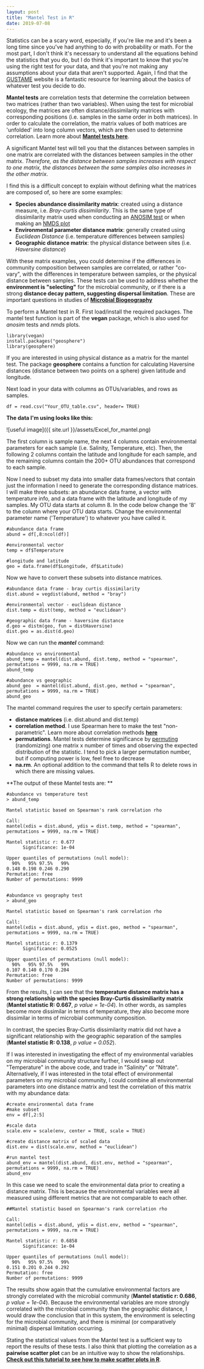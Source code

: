 ```yaml
---
layout: post
title: "Mantel Test in R"
date: 2019-07-08
---
```



Statistics can be a scary word, especially, if you're like me and it's been a long time since you've had anything to do with probability or math. For the most part, I don't think it's necessary to understand all the equations behind the statistics that you do, but I do think it's important to know that you're using the right test for your data, and that you're not making any assumptions about your data that aren't supported.  Again, I find that the [GUSTAME](https://sites.google.com/site/mb3gustame/) website is a fantastic resource for learning about the basics of whatever test you decide to do.  


**Mantel tests** are correlation tests that determine the correlation between two matrices (rather than two variables). When using the test for microbial ecology, the matrices are often distance/dissimilarity matrices with corresponding positions (i.e. samples in the same order in both matrices). In order to calculate the correlation, the matrix values of both matrices are 'unfolded' into long column vectors, which are then used to determine correlation. Learn more about **[Mantel tests here](https://mb3is.megx.net/gustame/hypothesis-tests/the-mantel-test)**. 

A significant Mantel test will tell you that the distances between samples in one matrix are correlated with the distances between samples in the other matrix. *Therefore, as the distance between samples increases with respect to one matrix, the distances between the same samples also increases in the other matrix*.  

I find this is a difficult concept to explain without defining what the matrices are composed of, so here are some examples: 

- **Species abundance dissimilarity matrix**: created using a distance measure, i.e. *Bray-curtis dissimilarity*. This is the same type of dissimilarity matrix used when conducting an [ANOSIM test](https://jkzorz.github.io/2019/06/11/ANOSIM-test.html) or when making an [NMDS plot](https://jkzorz.github.io/2019/06/06/NMDS.html)
- **Environmental parameter distance matrix**: generally created using *Euclidean Distance* (i.e. temperature differences between samples)
- **Geographic distance matrix**: the physical distance between sites (i.e. *Haversine distance*)

With these matrix examples, you could determine if the differences in community composition between samples are correlated, or rather "co-vary", with the differences in temperature between samples, or the physical distance between samples. These tests can be used to address whether the **environment is "selecting"** for the microbial community, or if there is a strong **distance decay pattern, suggesting dispersal limitation**. These are important questions in studies of **[Microbial Biogeography](https://en.wikipedia.org/wiki/Microbial_biogeography)**   

To perform a Mantel test in R. First load/install the required packages. The mantel test function is part of the **vegan** package, which is also used for *anosim* tests and *nmds* plots. 

```
library(vegan)
install.packages("geosphere")
library(geosphere)
```
If you are interested in using physical distance as a matrix for the mantel test. The package **geosphere** contains a function for calculating Haversine distances (distance between two points on a sphere) given latitude and longitude. 


Next load in your data with columns as OTUs/variables, and rows as samples. 

```
df = read.csv("Your_OTU_table.csv", header= TRUE)
```

**The data I'm using looks like this:**


![useful image]({{ site.url }}/assets/Excel_for_mantel.png)


The first column is sample name, the next 4 columns contain environmental parameters for each sample (i.e. Salinity, Temperature, etc). Then, the following 2 columns contain the latitude and longitude for each sample, and the remaining columns contain the 200+ OTU abundances that correspond to each sample. 

Now I need to subset my data into smaller data frames/vectors that contain just the information I need to generate the corresponding distance matrices. I will make three subsets: an abundance data frame, a vector with temperature info, and a data frame with the latitude and longitude of my samples. My OTU data starts at column 8. In the code below change the '8' to the column where your OTU data starts. Change the environmental parameter name ('Temperature') to whatever you have called it. 

```
#abundance data frame
abund = df[,8:ncol(df)]

#environmental vector
temp = df$Temperature

#longitude and latitude 
geo = data.frame(df$Longitude, df$Latitude)
```

Now we have to convert these subsets into distance matrices.  

```
#abundance data frame - bray curtis dissimilarity
dist.abund = vegdist(abund, method = "bray")

#environmental vector - euclidean distance
dist.temp = dist(temp, method = "euclidean")

#geographic data frame - haversine distance 
d.geo = distm(geo, fun = distHaversine)
dist.geo = as.dist(d.geo)
```

Now we can run the ***mantel*** command: 
```
#abundance vs environmental 
abund_temp = mantel(dist.abund, dist.temp, method = "spearman", permutations = 9999, na.rm = TRUE)
abund_temp

#abundance vs geographic 
abund_geo  = mantel(dist.abund, dist.geo, method = "spearman", permutations = 9999, na.rm = TRUE)
abund_geo
```

The mantel command requires the user to specify certain parameters: 

- **distance matrices** (i.e. dist.abund and dist.temp)
- **correlation method**. I use Spearman here to make the test "non-parametric". Learn more about correlation methods **[here](https://jkzorz.github.io/2019/06/11/Correlation-heatmaps.html)**
- **permutations**. Mantel tests determine significance by [permuting](https://mb3is.megx.net/gustame/hypothesis-tests/the-mantel-test) (randomizing) one matrix x number of times and observing the expected distribution of the statistic. I tend to pick a larger permutation number, but if computing power is low, feel free to decrease
- **na.rm**. An optional addition to the command that tells R to delete rows in which there are missing values.

**The output of these Mantel tests are: **

```
#abundance vs temperature test
> abund_temp

Mantel statistic based on Spearman's rank correlation rho 

Call:
mantel(xdis = dist.abund, ydis = dist.temp, method = "spearman", permutations = 9999, na.rm = TRUE) 

Mantel statistic r: 0.677 
      Significance: 1e-04 

Upper quantiles of permutations (null model):
  90%   95% 97.5%   99% 
0.148 0.198 0.246 0.290 
Permutation: free
Number of permutations: 9999


#abundance vs geography test
> abund_geo

Mantel statistic based on Spearman's rank correlation rho 

Call:
mantel(xdis = dist.abund, ydis = dist.geo, method = "spearman", permutations = 9999, na.rm = TRUE) 

Mantel statistic r: 0.1379 
      Significance: 0.0525 

Upper quantiles of permutations (null model):
  90%   95% 97.5%   99% 
0.107 0.140 0.170 0.204 
Permutation: free
Number of permutations: 9999

```

From the results, I can see that the **temperature distance matrix has a strong relationship with the species Bray-Curtis dissimiliarity matrix** (**Mantel statistic R: 0.667**, *p value = 1e-04*). In other words, as samples become more dissimilar in terms of temperature, they also become more dissimilar in terms of  microbial community composition.  

In contrast, the species Bray-Curtis dissimilarity matrix did not have a significant relationship with the geographic separation of the samples (**Mantel statistic R: 0.138**, *p value = 0.052*). 


If I was interested in investigating the effect of my environmental variables on my microbial community structure further, I would swap out "Temperature" in the above code, and trade in "Salinity" or "Nitrate".  Alternatively, if I was interested in the total effect of environmental parameters on my microbial community, I could combine all environmental parameters into one distance matrix and test the correlation of this matrix with my abundance data: 

```
#create environmental data frame 
#make subset
env = df[,2:5]

#scale data 
scale.env = scale(env, center = TRUE, scale = TRUE)

#create distance matrix of scaled data
dist.env = dist(scale.env, method = "euclidean")

#run mantel test 
abund_env = mantel(dist.abund, dist.env, method = "spearman", permutations = 9999, na.rm = TRUE)
abund_env
```
In this case we need to scale the environmental data prior to creating a distance matrix. This is because the environmental variables were all measured using different metrics that are not comparable to each other. 

```
##Mantel statistic based on Spearman's rank correlation rho 

Call:
mantel(xdis = dist.abund, ydis = dist.env, method = "spearman",      permutations = 9999, na.rm = TRUE) 

Mantel statistic r: 0.6858 
      Significance: 1e-04 

Upper quantiles of permutations (null model):
  90%   95% 97.5%   99% 
0.151 0.201 0.244 0.292 
Permutation: free
Number of permutations: 9999

```
The results show again that the cumulative environmental factors are strongly correlated with the microbial community (**Mantel statistic r: 0.686**, *p value = 1e-04*). Because the environmental variables are more strongly correlated with the microbial community than the geographic distance, I would draw the conclusion that in this system, the environment is selecting for the microbial community, and there is minimal (or comparatively minimal) dispersal limitation occurring.   


Stating the statistical values from the Mantel test is a sufficient way to report the results of these tests. I also think that plotting the correlation as a **pairwise scatter plot** can be an intuitive way to show the relationships. **[Check out this tutorial to see how to make scatter plots in R](https://jkzorz.github.io/2019/07/08/scatter-plots.html)**.    


